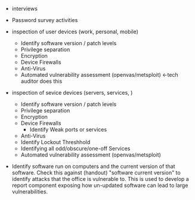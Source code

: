 
  * interviews
  * Password survey activities
  * inspection of user devices (work, personal, mobile)
    * Identify software version / patch levels
	* Privilege separation
	* Encryption
	* Device Firewalls
	* Anti-Virus
    * Automated vulnerability assessment (openvas/metsploit) <-tech auditor does this
  * inspection of sevice devices (servers, services, )
    * Identify software version / patch levels
	* Privilege separation
	* Encryption
	* Device Firewalls
	  * Identify Weak ports or services
	* Anti-Virus
	* Identify Lockout Threshhold
    * Identifying all odd/obscure/one-off Services
    * Automated vulnerability assessment (openvas/metsploit)


  * Identify software run on computers and the current version of that software. Check this against (handout) "software current version" to identify attacks that the office is vulnerable to. This is used to develop a report component exposing how un-updated software can lead to large vulnerabilities.


